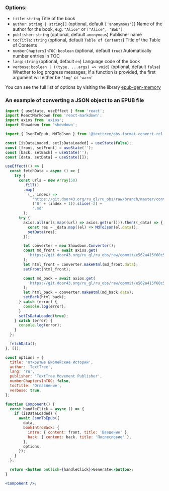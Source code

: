 ### Options:

- `title`: `string`
  Title of the book
- `author`: `string | string[]` (optional, default `['anonymous']`)
  Name of the author for the book, e.g. `"Alice"` or `["Alice", "Bob"]`
- `publisher`: `string` (optional, default `anonymous`)
  Publisher name
- `tocTitle`: `string` (optional, default `Table of Contents`)
  Title of the Table of Contents
- `numberChaptersInTOC`: `boolean` (optional, default `true`)
  Automatically number entries in TOC
- `lang`: `string` (optional, default `en`)
  Language code of the book
- `verbose`: `boolean | ((type, ...args) => void)` (optional, default `false`)
  Whether to log progress messages; If a function is provided, the first argument will either be `'log'` or `'warn'`

You can see the full list of options by visiting the library [epub-gen-memory](https://github.com/cpiber/epub-gen-memory#options)

### An example of converting a JSON object to an EPUB file

```jsx
import { useState, useEffect } from 'react';
import ReactMarkdown from 'react-markdown';
import axios from 'axios';
import Showdown from 'showdown';

import { JsonToEpub, MdToJson } from '@texttree/obs-format-convert-rcl';

const [isDataLoaded, setIsDataLoaded] = useState(false);
const [front, setFront] = useState('');
const [back, setBack] = useState('');
const [data, setData] = useState([]);

useEffect(() => {
  const fetchData = async () => {
    try {
      const urls = new Array(50)
        .fill()
        .map(
          (_, index) =>
            'https://git.door43.org/ru_gl/ru_obs/raw/branch/master/content/' +
            ('0' + (index + 1)).slice(-2) +
            '.md'
        );
      try {
        axios.all(urls.map((url) => axios.get(url))).then((_data) => {
          const res = _data.map((el) => MdToJson(el.data));
          setData(res);
        });

        let converter = new Showdown.Converter();
        const md_front = await axios.get(
          'https://git.door43.org/ru_gl/ru_obs/raw/commit/e562a415f60c5262382ba936928f32479056310e/content/front/intro.md'
        );
        let html_front = converter.makeHtml(md_front.data);
        setFront(html_front);

        const md_back = await axios.get(
          'https://git.door43.org/ru_gl/ru_obs/raw/commit/e562a415f60c5262382ba936928f32479056310e/content/back/intro.md'
        );
        let html_back = converter.makeHtml(md_back.data);
        setBack(html_back);
      } catch (error) {
        console.log(error);
      }
      setIsDataLoaded(true);
    } catch (error) {
      console.log(error);
    }
  };

  fetchData();
}, []);

const options = {
  title: 'Открытые Библейские Истории',
  author: 'TextTree',
  lang: 'ru',
  publisher: 'TextTree Movement Publisher',
  numberChaptersInTOC: false,
  tocTitle: 'Оглавление',
  verbose: true,
};

function Component() {
  const handleClick = async () => {
    if (isDataLoaded) {
      await JsonToEpub({
        data,
        bookIntroBack: {
          intro: { content: front, title: 'Введение' },
          back: { content: back, title: 'Послесловие' },
        },
        options,
      });
    }
  };

  return <button onClick={handleClick}>Generate</button>;
}

<Component />;
```
